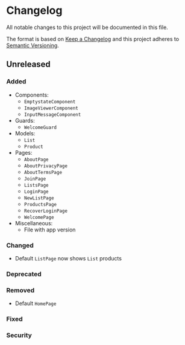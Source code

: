 # Changelog

All notable changes to this project will be documented in this file.

The format is based on [Keep a Changelog](http://keepachangelog.com/en/1.0.0/)
and this project adheres to [Semantic Versioning](http://semver.org/spec/v2.0.0.html).


## Unreleased

### Added
- Components:
  - `EmptystateComponent`
  - `ImageViewerComponent`
  - `InputMessageComponent`
- Guards:
  - `WelcomeGuard`
- Models:
  - `List`
  - `Product`
- Pages:
  - `AboutPage`
  - `AboutPrivacyPage`
  - `AboutTermsPage`
  - `JoinPage`
  - `ListsPage`
  - `LoginPage`
  - `NewListPage`
  - `ProductsPage`
  - `RecoverLoginPage`
  - `WelcomePage`
- Miscellaneous:
  - File with app version

### Changed
- Default `ListPage` now shows `List` products

### Deprecated

### Removed
- Default `HomePage`

### Fixed

### Security
